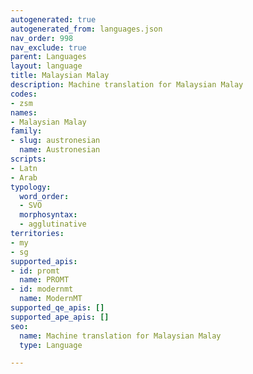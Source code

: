 ```yaml
---
autogenerated: true
autogenerated_from: languages.json
nav_order: 998
nav_exclude: true
parent: Languages
layout: language
title: Malaysian Malay
description: Machine translation for Malaysian Malay
codes:
- zsm
names:
- Malaysian Malay
family:
- slug: austronesian
  name: Austronesian
scripts:
- Latn
- Arab
typology:
  word_order:
  - SVO
  morphosyntax:
  - agglutinative
territories:
- my
- sg
supported_apis:
- id: promt
  name: PROMT
- id: modernmt
  name: ModernMT
supported_qe_apis: []
supported_ape_apis: []
seo:
  name: Machine translation for Malaysian Malay
  type: Language

---
```


